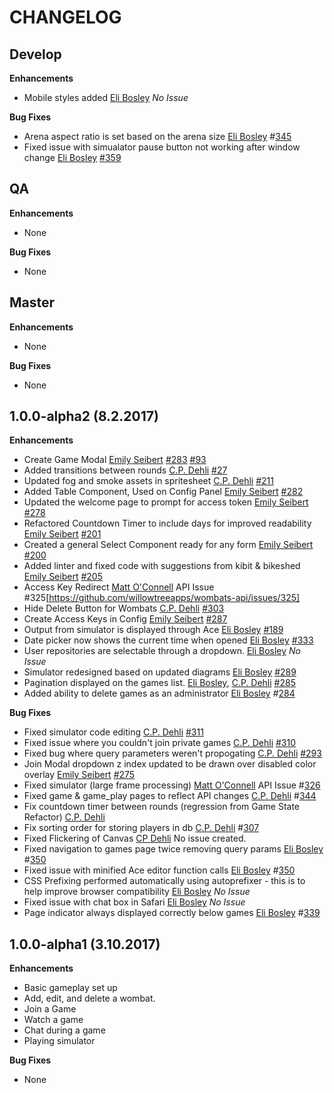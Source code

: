 CHANGELOG
=========

## Develop
**Enhancements**
* Mobile styles added
    [Eli Bosley](/elibosley) *No Issue*

**Bug Fixes**
* Arena aspect ratio is set based on the arena size [Eli Bosley](/elibosley) #[345](https://github.com/willowtreeapps/wombats-web-client/issues/345)
* Fixed issue with simualator pause button not working after window change [Eli Bosley][/eli] [#359](https://github.com/willowtreeapps/wombats-web-client/issues/359)

## QA
**Enhancements**
* None

**Bug Fixes**
* None

## Master
**Enhancements**
* None

**Bug Fixes**
* None

## 1.0.0-alpha2 (8.2.2017)
**Enhancements**
* Create Game Modal
    [Emily Seibert][/emily] [#283](https://github.com/willowtreeapps/wombats-web-client/issues/283) [#93](https://github.com/willowtreeapps/wombats-web-client/issues/93)
* Added transitions between rounds
    [C.P. Dehli][/dehli] [#27](https://github.com/willowtreeapps/wombats-web-client/issues/27)
* Updated fog and smoke assets in spritesheet
    [C.P. Dehli][/dehli] [#211](https://github.com/willowtreeapps/wombats-web-client/issues/211)
* Added Table Component, Used on Config Panel
    [Emily Seibert][/emily] [#282](https://github.com/willowtreeapps/wombats-web-client/issues/282)
* Updated the welcome page to prompt for access token
    [Emily Seibert][/emily] [#278](https://github.com/willowtreeapps/wombats-web-client/issues/278)
* Refactored Countdown Timer to include days for improved readability
    [Emily Seibert][/emily] [#201](https://github.com/willowtreeapps/wombats-web-client/issues/201)
* Created a general Select Component ready for any form
    [Emily Seibert][/emily] [#200](https://github.com/willowtreeapps/wombats-web-client/issues/200)
* Added linter and fixed code with suggestions from kibit & bikeshed
    [Emily Seibert][/emily] [#205](https://github.com/willowtreeapps/wombats-web-client/issues/205)
* Access Key Redirect
    [Matt O'Connell][/oconn] API Issue #325[https://github.com/willowtreeapps/wombats-api/issues/325]
* Hide Delete Button for Wombats
    [C.P. Dehli][/dehli] [#303](https://github.com/willowtreeapps/wombats-web-client/issues/303)
* Create Access Keys in Config
    [Emily Seibert][/emily] [#287](https://github.com/willowtreeapps/wombats-web-client/issues/287)
* Output from simulator is displayed through Ace
    [Eli Bosley][/eli] [#189](https://github.com/willowtreeapps/wombats-web-client/issues/189)
* Date picker now shows the current time when opened
    [Eli Bosley][/eli] [#333](https://github.com/willowtreeapps/wombats-web-client/issues/333)
* User repositories are selectable through a dropdown.
    [Eli Bosley][/eli] *No Issue*
* Simulator redesigned based on updated diagrams
    [Eli Bosley][/eli] [#289](https://github.com/willowtreeapps/wombats-web-client/issues/289)
* Pagination displayed on the games list.
    [Eli Bosley][/eli], [C.P. Dehli][/dehli] [#285](https://github.com/willowtreeapps/wombats-web-client/issues/285)
* Added ability to delete games as an administrator
    [Eli Bosley](/elibosley) #[284](https://github.com/willowtreeapps/wombats-web-client/issues/284)

**Bug Fixes**
* Fixed simulator code editing
    [C.P. Dehli][/dehli] [#311](https://github.com/willowtreeapps/wombats-web-client/issues/311)
* Fixed issue where you couldn't join private games
    [C.P. Dehli][/dehli] [#310](https://github.com/willowtreeapps/wombats-web-client/issues/310)
* Fixed bug where query parameters weren't propogating
    [C.P. Dehli][/dehli] [#293](https://github.com/willowtreeapps/wombats-web-client/issues/293)
* Join Modal dropdown z index updated to be drawn over disabled color overlay
	[Emily Seibert][/emily] [#275](https://github.com/willowtreeapps/wombats-web-client/issues/275)
* Fixed simulator (large frame processing)
    [Matt O'Connell][/oconn] API Issue #[326](https://github.com/willowtreeapps/wombats-api/issues/326)
* Fixed game & game_play pages to reflect API changes
    [C.P. Dehli][/dehli] #[344](https://github.com/willowtreeapps/wombats-api/pull/344)
* Fix countdown timer between rounds (regression from Game State Refactor)
    [C.P. Dehli][/dehli]
* Fix sorting order for storing players in db
    [C.P. Dehli][/dehli] #[307](https://github.com/willowtreeapps/wombats-web-client/issues/307)
* Fixed Flickering of Canvas
    [CP Dehli](https://github.com/dehli) No issue created.
* Fixed navigation to games page twice removing query params
    [Eli Bosley](/elibosley) #[350](https://github.com/willowtreeapps/wombats-web-client/issues/350)
* Fixed issue with minified Ace editor function calls
    [Eli Bosley](/elibosley) #[350](https://github.com/willowtreeapps/wombats-web-client/issues/350)
* CSS Prefixing performed automatically using autoprefixer - this is to help improve browser compatibility
    [Eli Bosley][/eli] *No Issue*
* Fixed issue with chat box in Safari
    [Eli Bosley](/elibosley) *No Issue*
* Page indicator always displayed correctly below games
    [Eli Bosley](/elibosley) #[339](https://github.com/willowtreeapps/wombats-web-client/issues/339)

## 1.0.0-alpha1 (3.10.2017)
**Enhancements**
* Basic gameplay set up
* Add, edit, and delete a wombat.
* Join a Game
* Watch a game
* Chat during a game
* Playing simulator

**Bug Fixes**
* None

[/dehli]: https://github.com/dehli
[/emily]: https://github.com/emilyseibert
[/oconn]: https://github.com/oconn
[/eli]: https://github.com/elibosley
